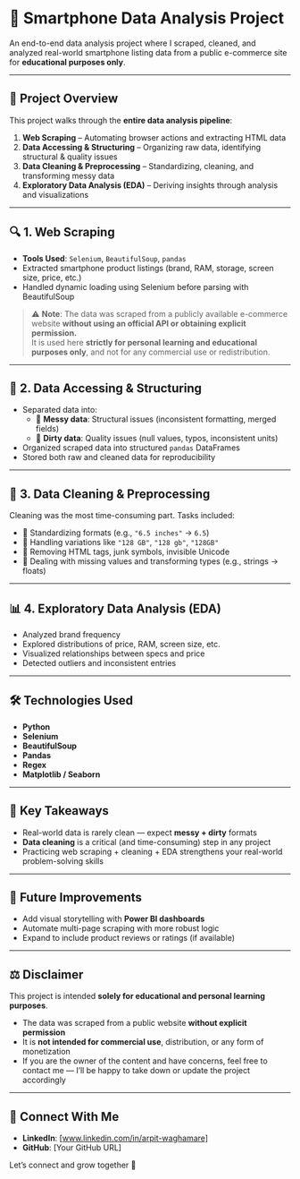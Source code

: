 # 📱 Smartphone Data Analysis Project

An end-to-end data analysis project where I scraped, cleaned, and analyzed real-world smartphone listing data from a public e-commerce site for **educational purposes only**.

---

## 🚀 Project Overview

This project walks through the **entire data analysis pipeline**:

1. **Web Scraping** – Automating browser actions and extracting HTML data  
2. **Data Accessing & Structuring** – Organizing raw data, identifying structural & quality issues  
3. **Data Cleaning & Preprocessing** – Standardizing, cleaning, and transforming messy data  
4. **Exploratory Data Analysis (EDA)** – Deriving insights through analysis and visualizations

---

## 🔍 1. Web Scraping

- **Tools Used**: `Selenium`, `BeautifulSoup`, `pandas`
- Extracted smartphone product listings (brand, RAM, storage, screen size, price, etc.)
- Handled dynamic loading using Selenium before parsing with BeautifulSoup

> ⚠️ **Note**: The data was scraped from a publicly available e-commerce website **without using an official API or obtaining explicit permission.**  
> It is used here **strictly for personal learning and educational purposes only**, and not for any commercial use or redistribution.

---

## 📂 2. Data Accessing & Structuring

- Separated data into:
  - 🧱 **Messy data**: Structural issues (inconsistent formatting, merged fields)
  - 🧪 **Dirty data**: Quality issues (null values, typos, inconsistent units)
- Organized scraped data into structured `pandas` DataFrames
- Stored both raw and cleaned data for reproducibility

---

## 🧹 3. Data Cleaning & Preprocessing

Cleaning was the most time-consuming part. Tasks included:

- 🔄 Standardizing formats (e.g., `"6.5 inches"` → `6.5`)  
- 🧽 Handling variations like `"128 GB"`, `"128 gb"`, `"128GB"`  
- 🚫 Removing HTML tags, junk symbols, invisible Unicode  
- 🧵 Dealing with missing values and transforming types (e.g., strings → floats)

---

## 📊 4. Exploratory Data Analysis (EDA)

- Analyzed brand frequency  
- Explored distributions of price, RAM, screen size, etc.  
- Visualized relationships between specs and price  
- Detected outliers and inconsistent entries

---

## 🛠️ Technologies Used

- **Python**  
- **Selenium**  
- **BeautifulSoup**  
- **Pandas**  
- **Regex**  
- **Matplotlib / Seaborn**

---

## 🧠 Key Takeaways

- Real-world data is rarely clean — expect **messy + dirty** formats  
- **Data cleaning** is a critical (and time-consuming) step in any project  
- Practicing web scraping + cleaning + EDA strengthens your real-world problem-solving skills

---

## 📌 Future Improvements

- Add visual storytelling with **Power BI dashboards**  
- Automate multi-page scraping with more robust logic  
- Expand to include product reviews or ratings (if available)

---

## ⚖️ Disclaimer

This project is intended **solely for educational and personal learning purposes**.

- The data was scraped from a public website **without explicit permission**
- It is **not intended for commercial use**, distribution, or any form of monetization
- If you are the owner of the content and have concerns, feel free to contact me — I’ll be happy to take down or update the project accordingly

---

## 🤝 Connect With Me

- **LinkedIn**: [www.linkedin.com/in/arpit-waghamare]
- **GitHub**: [Your GitHub URL]

Let’s connect and grow together 🚀

